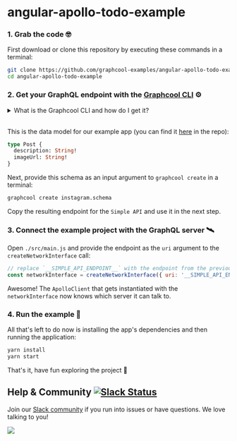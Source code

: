 # angular-apollo-todo-example

### 1. Grab the code 🤓

First download or clone this repository by executing these commands in a terminal:

```sh
git clone https://github.com/graphcool-examples/angular-apollo-todo-example.git
cd angular-apollo-todo-example
```


### 2. Get your GraphQL endpoint with the [Graphcool CLI](https://www.npmjs.com/package/graphcool) ⚙

<details>
<summary>
What is the Graphcool CLI and how do I get it?
</summary> 
The Graphcool CLI is a command-line tool that allows to interact with our platform from a terminal. It provides similar capabalities as the <a href='https://console.graph.cool'>Graphcool console</a> and particularly makes it easy to create new projects using the 
 <code>graphcool create</code> command.
You can easily install the the Graphcool CLI by calling <code>npm install graphcool</code> in a terminal. 
<br>
</details>
<br>

This is the data model for our example app (you can find it [here](https://github.com/graphcool-examples/vue-apollo-instagram-example/blob/master/instagram.schema) in the repo):

```graphql
type Post {
  description: String!
  imageUrl: String!
}
```

Next, provide this schema as an input argument to `graphcool create` in a terminal:

```sh
graphcool create instagram.schema 
```

Copy the resulting endpoint for the `Simple API` and use it in the next step.


### 3. Connect the example project with the GraphQL server 🛰

Open `./src/main.js` and provide the endpoint as the `uri` argument to the `createNetworkInterface` call:

```js
// replace `__SIMPLE_API_ENDPOINT__` with the endpoint from the previous step
const networkInterface = createNetworkInterface({ uri: '__SIMPLE_API_ENDPOINT__' })
```

Awesome! The `ApolloClient` that gets instantiated with the `networkInterface` now knows which server it can talk to.


### 4. Run the example 🎉

All that's left to do now is installing the app's dependencies and then running the application:

```sh
yarn install
yarn start
```

That's it, have fun exploring the project 🚀


## Help & Community [![Slack Status](https://slack.graph.cool/badge.svg)](https://slack.graph.cool)

Join our [Slack community](http://slack.graph.cool/) if you run into issues or have questions. We love talking to you!

![](http://i.imgur.com/5RHR6Ku.png)
